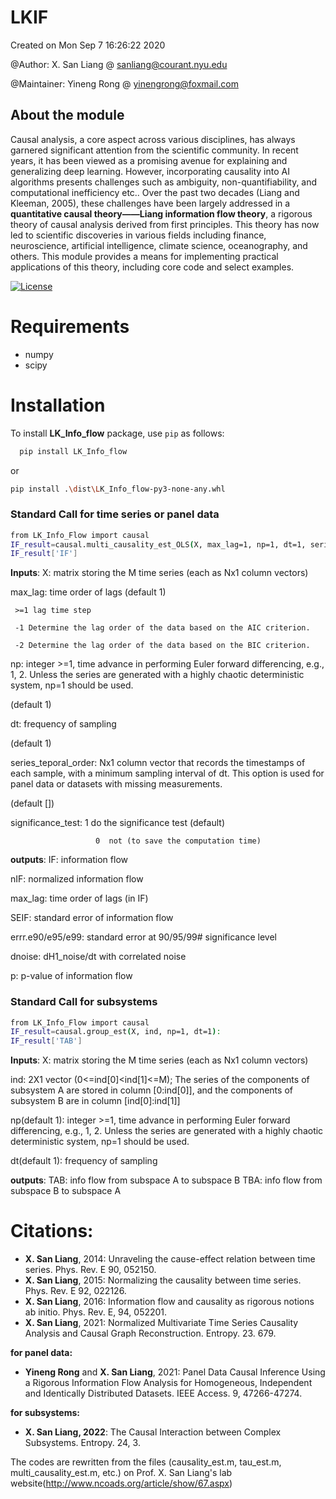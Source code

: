 # LKIF
Created on Mon Sep  7 16:26:22 2020 

@Author: X. San Liang    @ sanliang@courant.nyu.edu
        
@Maintainer: Yineng Rong @ yinengrong@foxmail.com

## About the module
Causal analysis, a core aspect across various disciplines, has always garnered significant attention from the scientific community. In recent years, it has been viewed as a promising avenue for explaining and generalizing deep learning. However, incorporating causality into AI algorithms presents challenges such as ambiguity, non-quantifiability, and computational inefficiency etc.. Over the past two decades (Liang and Kleeman, 2005), these challenges have been largely addressed in a **quantitative causal theory——Liang information flow theory**, a rigorous theory of causal analysis derived from first principles. This theory has now led to scientific discoveries in various fields including finance, neuroscience, artificial intelligence, climate science, oceanography, and others. This module provides a means for implementing practical applications of this theory, including core code and select examples.

[![License](https://img.shields.io/badge/license-MIT-blue.svg)](https://github.com/YinengRong/LKIF/blob/main/LICENSE)

# Requirements
* numpy
* scipy

# Installation
To install **LK_Info_flow** package, use `pip` as follows:
```sh
  pip install LK_Info_flow
```
or
```sh
pip install .\dist\LK_Info_flow-py3-none-any.whl
```

### Standard Call for time series or panel data
```sh
from LK_Info_Flow import causal
IF_result=causal.multi_causality_est_OLS(X, max_lag=1, np=1, dt=1, series_temporal_order=None, significance_test=1):
IF_result['IF']
```

**Inputs**:
   X: matrix storing the M time series (each as Nx1 column vectors)
   
   max_lag: time order of lags (default 1)
   
     >=1 lag time step
   
     -1 Determine the lag order of the data based on the AIC criterion.
   
     -2 Determine the lag order of the data based on the BIC criterion.
     
   np: integer >=1, time advance in performing Euler forward differencing, e.g., 1, 2. Unless the series are generated with a highly chaotic deterministic system, np=1 should be used. 
   
   (default 1)
   
   dt: frequency of sampling 
   
   (default 1)
   
   series_teporal_order: Nx1 column vector that records the timestamps of each sample, with a minimum sampling interval of dt. This option is used for panel data or datasets with missing measurements.
   
   (default [])
   
   significance_test:  1  do the significance test (default)
   
                       0  not (to save the computation time)

**outputs**:
   IF:               information flow
   
   nIF:              normalized information flow
   
   max_lag:          time order of lags (in IF)
   
   SEIF:             standard error of information flow
   
   errr.e90/e95/e99: standard error at 90/95/99# significance level
   
   dnoise:           dH1_noise/dt with correlated noise
   
   p:                p-value of information flow


### Standard Call for subsystems
```sh
from LK_Info_Flow import causal
IF_result=causal.group_est(X, ind, np=1, dt=1):
IF_result['TAB']
```

**Inputs**:
   X: matrix storing the M time series (each as Nx1 column vectors)

   ind: 2X1 vector (0<=ind[0]<ind[1]<=M); The series of the components of subsystem A are stored in column [0:ind[0]], and the components of subsystem B are in column [ind[0]:ind[1]]

   
   
   np(default 1): integer >=1, time advance in performing Euler forward differencing, e.g., 1, 2. Unless the series are generated with a highly chaotic deterministic system, np=1 should be used. 
   
   dt(default 1): frequency of sampling 
     
   
**outputs**:
    TAB: info flow from subspace A to subspace B
    TBA: info flow from subspace B to subspace A



# Citations:
* **X. San Liang**, 2014: Unraveling the cause-effect relation between time series. Phys. Rev. E 90, 052150.
* **X. San Liang**, 2015: Normalizing the causality between time series. Phys. Rev. E 92, 022126.
* **X. San Liang**, 2016: Information flow and causality as rigorous notions ab initio. Phys. Rev. E, 94, 052201.
* **X. San Liang**, 2021: Normalized Multivariate Time Series Causality Analysis and Causal Graph Reconstruction. Entropy. 23. 679.


**for panel data:**

* **Yineng Rong** and **X. San Liang**, 2021: Panel Data Causal Inference Using a Rigorous Information Flow Analysis for Homogeneous, Independent and Identically Distributed Datasets. IEEE Access. 9, 47266-47274.
  
  
**for subsystems:**
* **X. San Liang, 2022**: The Causal Interaction between Complex Subsystems. Entropy. 24, 3.




The codes are rewritten from the files (causality_est.m, tau_est.m, multi_causality_est.m, etc.) on Prof. X. San Liang's lab website(http://www.ncoads.org/article/show/67.aspx)
